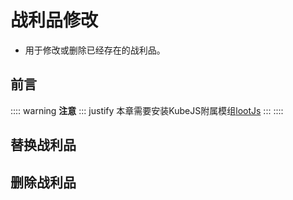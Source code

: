 # 战利品修改

- 用于修改或删除已经存在的战利品。

## 前言

:::: warning **注意**
::: justify
本章需要安装KubeJS附属模组[lootJs](https://www.mcmod.cn/class/6327.html)
:::
::::

## 替换战利品



## 删除战利品
